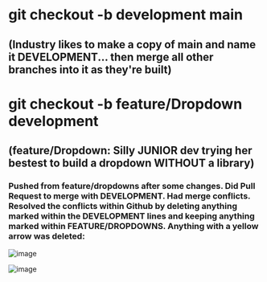 # git checkout -b development main

## (Industry likes to make a copy of main and name it DEVELOPMENT... then merge all other branches into it as they're built)

# git checkout -b feature/Dropdown development

## (feature/Dropdown: Silly JUNIOR dev trying her bestest to build a dropdown WITHOUT a library)


### Pushed from feature/dropdowns after some changes.  Did Pull Request to merge with DEVELOPMENT.  Had merge conflicts.  Resolved the conflicts within Github by deleting anything marked within the DEVELOPMENT lines and keeping anything marked within FEATURE/DROPDOWNS. Anything with a yellow arrow was deleted:

![image](https://user-images.githubusercontent.com/63723832/127750315-14a4f057-1d30-4a43-bc6e-8daa6bab4bbf.png)


![image](https://docs.github.com/assets/images/help/pull_requests/select-rebase-and-merge-from-drop-down-menu.png)